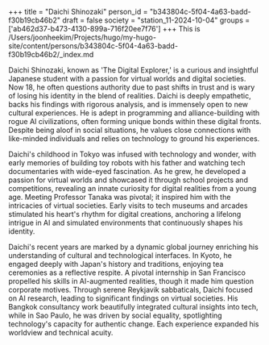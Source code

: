 +++
title = "Daichi Shinozaki"
person_id = "b343804c-5f04-4a63-badd-f30b19cb46b2"
draft = false
society = "station_11-2024-10-04"
groups = ['ab462d37-b473-4130-899a-716f20ee7f76']
+++
This is /Users/joonheekim/Projects/hugo/my-hugo-site/content/persons/b343804c-5f04-4a63-badd-f30b19cb46b2/_index.md

Daichi Shinozaki, known as 'The Digital Explorer,' is a curious and insightful Japanese student with a passion for virtual worlds and digital societies. Now 18, he often questions authority due to past shifts in trust and is wary of losing his identity in the blend of realities. Daichi is deeply empathetic, backs his findings with rigorous analysis, and is immensely open to new cultural experiences. He is adept in programming and alliance-building with rogue AI civilizations, often forming unique bonds within these digital fronts. Despite being aloof in social situations, he values close connections with like-minded individuals and relies on technology to ground his experiences.

Daichi's childhood in Tokyo was infused with technology and wonder, with early memories of building toy robots with his father and watching tech documentaries with wide-eyed fascination. As he grew, he developed a passion for virtual worlds and showcased it through school projects and competitions, revealing an innate curiosity for digital realities from a young age. Meeting Professor Tanaka was pivotal; it inspired him with the intricacies of virtual societies. Early visits to tech museums and arcades stimulated his heart's rhythm for digital creations, anchoring a lifelong intrigue in AI and simulated environments that continuously shapes his identity.

Daichi's recent years are marked by a dynamic global journey enriching his understanding of cultural and technological interfaces. In Kyoto, he engaged deeply with Japan's history and traditions, enjoying tea ceremonies as a reflective respite. A pivotal internship in San Francisco propelled his skills in AI-augmented realities, though it made him question corporate motives. Through serene Reykjavik sabbaticals, Daichi focused on AI research, leading to significant findings on virtual societies. His Bangkok consultancy work beautifully integrated cultural insights into tech, while in Sao Paulo, he was driven by social equality, spotlighting technology's capacity for authentic change. Each experience expanded his worldview and technical acuity.

